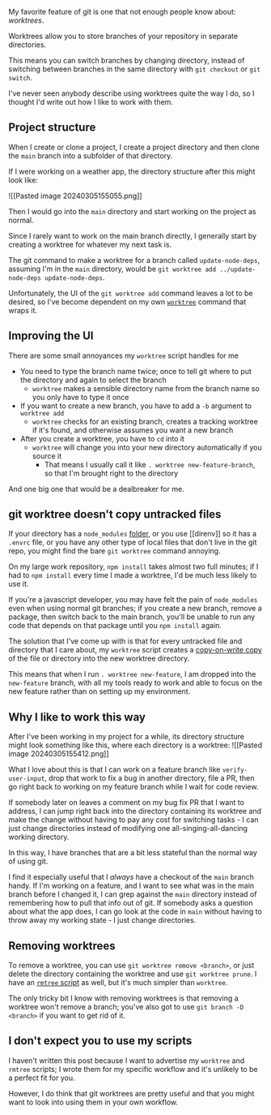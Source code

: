 My favorite feature of git is one that not enough people know about: _worktrees_.

Worktrees allow you to store branches of your repository in separate directories.

This means you can switch branches by changing directory, instead of switching between branches in the same directory with `git checkout` or `git switch`.

I've never seen anybody describe using worktrees quite the way I do, so I thought I'd write out how I like to work with them.

## Project structure

When I create or clone a project, I create a project directory and then clone the `main` branch into a subfolder of that directory.

If I were working on a weather app, the directory structure after this might look like:

![[Pasted image 20240305155055.png]]

Then I would go into the `main` directory and start working on the project as normal.

Since I rarely want to work on the main branch directly, I generally start by creating a worktree for whatever my next task is.

The git command to make a worktree for a branch called `update-node-deps`, assuming I'm in the `main` directory, would be `git worktree add ../update-node-deps update-node-deps`.

Unfortunately, the UI of the `git worktree add` command leaves a lot to be desired, so I've become dependent on my own [`worktree`](https://github.com/llimllib/personal_code/blob/daab9eb1/homedir/.local/bin/worktree#L1) command that wraps it.
## Improving the UI

There are some small annoyances my `worktree` script handles for me

- You need to type the branch name twice; once to tell git where to put the directory and again to select the branch
	- `worktree` makes a sensible directory name from the branch name so you only have to type it once
- If you want to create a new branch, you have to add a `-b` argument to `worktree add`
	- `worktree` checks for an existing branch, creates a tracking worktree if it's found, and otherwise assumes you want a new branch
- After you create a worktree, you have to `cd` into it
	- `worktree` will change you into your new directory automatically if you source it
		- That means I usually call it like `. worktree new-feature-branch`, so that I'm brought right to the directory

And one big one that would be a dealbreaker for me.
## git worktree doesn't copy untracked files

If your directory has a `node_modules` [folder](https://miro.medium.com/v2/resize:fit:1200/1*PntM_kvfSfkFDZ5wk6kmGQ.png), or you use [[direnv]] so it has a `.envrc` file, or you have any other type of local files that don't live in the git repo, you might find the bare `git worktree` command annoying.

On my large work repository, `npm install` takes almost two full minutes; if I had to `npm install` every time I made a worktree, I'd be much less likely to use it. 

If you're a javascript developer, you may have felt the pain of `node_modules` even when using normal git branches; if you create a new branch, remove a package, then switch back to the main branch, you'll be unable to run any code that depends on that package until you `npm install` again.

The solution that I've come up with is that for every untracked file and directory that I care about, my `worktree` script creates a [copy-on-write copy](https://github.com/llimllib/personal_code/blob/daab9eb1/homedir/.local/bin/worktree#L35-L58) of the file or directory into the new worktree directory.

This means that when I run `. worktree new-feature`, I am dropped into the `new-feature` branch, with all my tools ready to work and able to focus on the new feature rather than on setting up my environment.

## Why I like to work this way

After I've been working in my project for a while, its directory structure might look something like this, where each directory is a worktree:
![[Pasted image 20240305155412.png]]

What I love about this is that I can work on a feature branch like `verify-user-input`, drop that work to fix a bug in another directory, file a PR, then go right back to working on my feature branch while I wait for code review.

If somebody later on leaves a comment on my bug fix PR that I want to address, I can jump right back into the directory containing its worktree and make the change without having to pay any cost for switching tasks - I can just change directories instead of modifying one all-singing-all-dancing working directory.

In this way, I have branches that are a bit less stateful than the normal way of using git.

I find it especially useful that I _always_ have a checkout of the `main` branch handy. If I'm working on a feature, and I want to see what was in the main branch before I changed it, I can grep against the `main` directory instead of remembering how to pull that info out of git. If somebody asks a question about what the app does, I can go look at the code in `main` without having to throw away my working state - I just change directories.

## Removing worktrees

To remove a worktree, you can use `git worktree remove <branch>`, or just delete the directory containing the worktree and use `git worktree prune`. I have an [`rmtree` script](https://github.com/llimllib/personal_code/blob/daab9eb1da9f777df57c742e5629247a94b54947/homedir/.local/bin/rmtree) as well, but it's much simpler than `worktree`.

The only tricky bit I know with removing worktrees is that removing a worktree won't remove a branch; you've also got to use `git branch -D <branch>` if you want to get rid of it.

## I don't expect you to use my scripts

I haven't written this post because I want to advertise my `worktree` and `rmtree` scripts; I wrote them for my specific workflow and it's unlikely to be a perfect fit for you.

However, I do think that git worktrees are pretty useful and that you might want to look into using them in your own workflow.